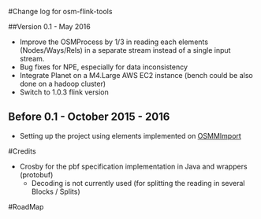 
#Change log for osm-flink-tools


##Version 0.1 - May 2016

- Improve the OSMProcess by 1/3 in reading each elements (Nodes/Ways/Rels) in a separate stream instead of a single input stream.
- Bug fixes for NPE, especially for data inconsistency
- Integrate Planet on a M4.Large AWS EC2 instance (bench could be also done on a hadoop cluster)
- Switch to 1.0.3 flink version

## Before 0.1 - October 2015 - 2016

- Setting up the project using elements implemented on [OSMMImport](https://github.com/frett27/OSMImport)

#Credits

- Crosby for the pbf specification implementation in Java and wrappers (protobuf)
	- Decoding is not currently used (for splitting the reading in several Blocks / Splits)

#RoadMap